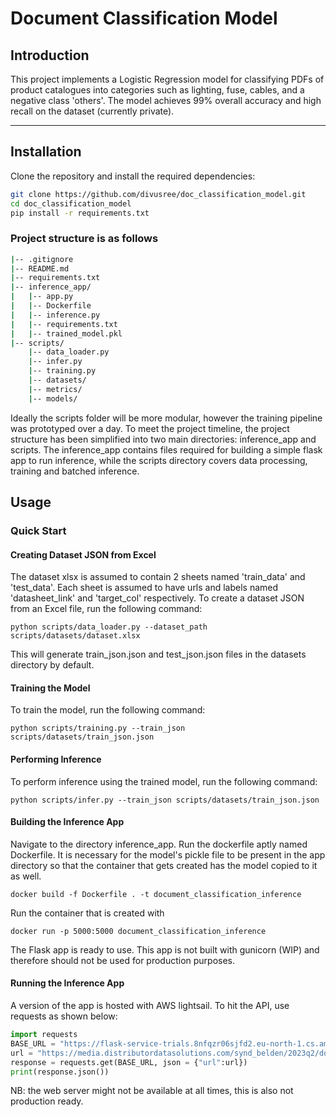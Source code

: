 # Document Classification Model

## Introduction

This project implements a Logistic Regression model for classifying PDFs of product catalogues into categories such as lighting, fuse, cables, and a negative class 'others'. The model achieves 99% overall accuracy and high recall on the dataset (currently private).

---

## Installation

Clone the repository and install the required dependencies:

```bash
git clone https://github.com/divusree/doc_classification_model.git
cd doc_classification_model
pip install -r requirements.txt
```
### Project structure is as follows

```bash
|-- .gitignore
|-- README.md
|-- requirements.txt
|-- inference_app/
|   |-- app.py
|   |-- Dockerfile
|   |-- inference.py
|   |-- requirements.txt
|   |-- trained_model.pkl
|-- scripts/
    |-- data_loader.py
    |-- infer.py
    |-- training.py
    |-- datasets/
    |-- metrics/
    |-- models/
```

Ideally the scripts folder will be more modular, however the training pipeline was prototyped over a day. To meet the project timeline, the project structure has been simplified into two main directories: inference_app and scripts. The inference_app contains files required for building a simple flask app to run inference, while the scripts directory covers data processing, training and batched inference.  

## Usage

### Quick Start

#### Creating Dataset JSON from Excel

The dataset xlsx is assumed to contain 2 sheets named 'train_data' and 'test_data'. Each sheet is assumed to have urls and labels named 'datasheet_link' and 'target_col' respectively. To create a dataset JSON from an Excel file, run the following command:

`python scripts/data_loader.py --dataset_path scripts/datasets/dataset.xlsx`

This will generate train_json.json and test_json.json files in the datasets directory by default. 

#### Training the Model

To train the model, run the following command:

`python scripts/training.py --train_json scripts/datasets/train_json.json`

#### Performing Inference

To perform inference using the trained model, run the following command:

`python scripts/infer.py --train_json scripts/datasets/train_json.json`

#### Building the Inference App

Navigate to the directory inference_app. Run the dockerfile aptly named Dockerfile. It is necessary for the model's pickle file to be present in the app directory so that the container that gets created has the model copied to it as well.   

`docker build -f Dockerfile . -t document_classification_inference`

Run the container that is created with 

`docker run -p 5000:5000 document_classification_inference`

The Flask app is ready to use. This app is not built with gunicorn (WIP) and therefore should not be used for production purposes.

#### Running the Inference App

A version of the app is hosted with AWS lightsail. To hit the API, use requests as shown below:

```python
import requests 
BASE_URL = "https://flask-service-trials.8nfqzr06sjfd2.eu-north-1.cs.amazonlightsail.com/predict" 
url = "https://media.distributordatasolutions.com/synd_belden/2023q2/documents/cd68a6eb3f35cc315cc789d3bfa98de9efde9e75.pdf" 
response = requests.get(BASE_URL, json = {"url":url}) 
print(response.json())
```

NB: the web server might not be available at all times, this is also not production ready.